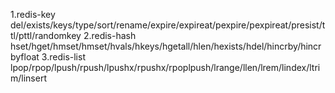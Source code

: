 1.redis-key
del/exists/keys/type/sort/rename/expire/expireat/pexpire/pexpireat/presist/ttl/pttl/randomkey
2.redis-hash
hset/hget/hmset/hmset/hvals/hkeys/hgetall/hlen/hexists/hdel/hincrby/hincrbyfloat
3.redis-list
lpop/rpop/lpush/rpush/lpushx/rpushx/rpoplpush/lrange/llen/lrem/lindex/ltrim/linsert